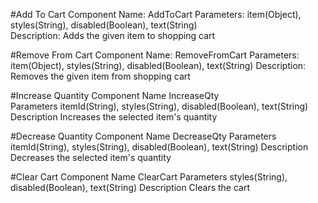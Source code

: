 #Add To Cart
Component Name:
    AddToCart
Parameters: 
    item(Object), styles(String), disabled(Boolean), text(String)	
Description:
    Adds the given item to shopping cart

#Remove From Cart
Component Name:
    RemoveFromCart
Parameters:
    item(Object), styles(String), disabled(Boolean), text(String)
Description:
    Removes the given item from shopping cart

#Increase Quantity
Component Name
    IncreaseQty		
Parameters
    itemId(String), styles(String), disabled(Boolean), text(String)
Description
    Increases the selected item's quantity


#Decrease Quantity
Component Name
    DecreaseQty
Parameters
    itemId(String), styles(String), disabled(Boolean), text(String)
Description
    Decreases the selected item's quantity

#Clear Cart
Component Name
    ClearCart
Parameters
    styles(String), disabled(Boolean), text(String)
Description
    Clears the cart

    

		
	